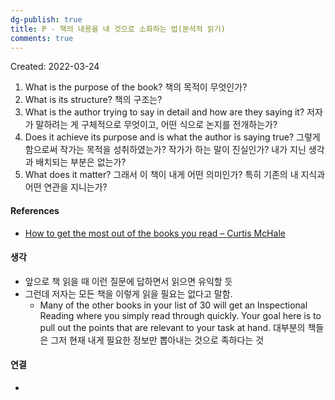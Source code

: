 ```yaml
---
dg-publish: true
title: P - 책의 내용을 내 것으로 소화하는 법(분석적 읽기)
comments: true
---
```


Created: 2022-03-24

1.  What is the purpose of the book? 책의 목적이 무엇인가?
2.  What is its structure? 책의 구조는?
3.  What is the author trying to say in detail and how are they saying it? 저자가 말하려는 게 구체적으로 무엇이고, 어떤 식으로 논지를 전개하는가?
4.  Does it achieve its purpose and is what the author is saying true? 그렇게 함으로써 작가는 목적을 성취하였는가? 작가가 하는 말이 진실인가? 내가 지닌 생각과 배치되는 부분은 없는가?
5.  What does it matter? 그래서 이 책이 내게 어떤 의미인가? 특히 기존의 내 지식과 어떤 연관을 지니는가?

#### References
- [How to get the most out of the books you read – Curtis McHale](https://curtismchale.ca/2016/08/16/get-books-read/)

#### 생각
- 앞으로 책 읽을 때 이런 질문에 답하면서 읽으면 유익할 듯
- 그런데 저자는 모든 책을 이렇게 읽을 필요는 없다고 말함. 
    - Many of the other books in your list of 30 will get an Inspectional Reading where you simply read through quickly. Your goal here is to pull out the points that are relevant to your task at hand. 대부분의 책들은 그저 현재 내게 필요한 정보만 뽑아내는 것으로 족하다는 것

#### 연결
- 